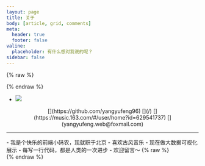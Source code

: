 ```yaml
---
layout: page
title: 关于
body: [article, grid, comments]
meta:
  header: true
  footer: false
valine:
  placeholder: 有什么想对我说的呢？
sidebar: false
---
```


{% raw %}<div class="aboutme">{% endraw %}
<ul class="pure circle center about">
  <li>
    <img  src="https://s2.ax1x.com/2019/07/12/Zhm4jf.jpg">
  </li>
</ul>
<center class="group">
  [<i class="fab fa-github"></i>](https://github.com/yangyufeng96)
  [<i class="fas fa-book"></i>](/)
  [<i class="fas fa-headphones"></i>](https://music.163.com/#/user/home?id=629541737)
  [<i class="fas fa-envelope"></i>](yangyufeng.web@foxmail.com)
</center>
<hr>
- 我是个快乐的前端小码农，现就职于北京
- 喜欢古风音乐
- 现在做大数据可视化展示
- 每写一行代码，都是人类的一次进步
- 欢迎留言～
{% raw %}</div>{% endraw %}